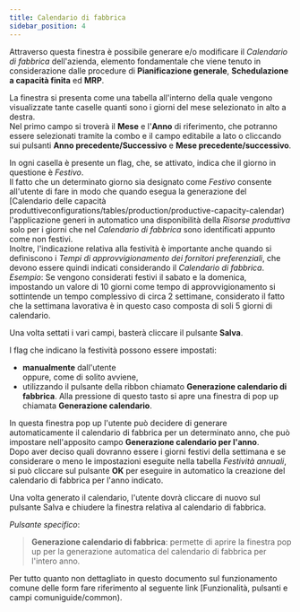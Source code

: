 ```yaml
---
title: Calendario di fabbrica
sidebar_position: 4
---
```


Attraverso questa finestra è possibile generare e/o modificare il *Calendario di fabbrica* dell'azienda, elemento fondamentale che viene tenuto in considerazione dalle procedure di **Pianificazione generale**, **Schedulazione a capacità finita** ed **MRP**.

La finestra si presenta come una tabella all'interno della quale vengono visualizzate tante caselle quanti sono i giorni del mese selezionato in alto a destra.  
Nel primo campo si troverà il **Mese** e l'**Anno** di riferimento, che potranno essere selezionati tramite la combo e il campo editabile a lato o cliccando sui pulsanti **Anno precedente/Successivo** e **Mese precedente/successivo**.

In ogni casella è presente un flag, che, se attivato, indica che il giorno in questione è *Festivo*.  
Il fatto che un determinato giorno sia designato come *Festivo* consente all'utente di fare in modo che quando esegua la generazione del [Calendario delle capacità produttiveconfigurations/tables/production/productive-capacity-calendar)  l'applicazione generi in automatico una disponibilità della *Risorse produttiva* solo per i giorni che nel *Calendario di fabbrica* sono identificati appunto come non festivi.  
Inoltre, l'indicazione relativa alla festività è importante anche quando si definiscono i *Tempi di approvvigionamento dei fornitori preferenziali*, che devono essere quindi indicati considerando il *Calendario di fabbrica*.  
*Esempio*:
Se vengono considerati festivi il sabato e la domenica, impostando un valore di 10 giorni come tempo di approvvigionamento si sottintende un tempo complessivo di circa 2 settimane, considerato il fatto che la settimana lavorativa è in questo caso composta di soli 5 giorni di calendario.

Una volta settati i vari campi, basterà cliccare il pulsante **Salva**.

I flag che indicano la festività possono essere impostati:
- **manualmente** dall'utente  
oppure, come di solito avviene,   
- utilizzando il pulsante della ribbon chiamato **Generazione calendario di fabbrica**. Alla pressione di questo tasto si apre una finestra di pop up chiamata **Generazione calendario**.

In questa finestra pop up l'utente può decidere di generare automaticamente il calendario di fabbrica per un determinato anno, che può impostare nell'apposito campo **Generazione calendario per l'anno**.  
Dopo aver deciso quali dovranno essere i giorni festivi della settimana e se considerare o meno le impostazioni eseguite nella tabella *Festività annuali*, si può cliccare sul pulsante **OK** per eseguire in automatico la creazione del calendario di fabbrica per l'anno indicato.

Una volta generato il calendario, l'utente dovrà cliccare di nuovo sul pulsante Salva e chiudere la finestra relativa al calendario di fabbrica.

*Pulsante specifico*:  
> **Generazione calendario di fabbrica**: permette di aprire la finestra pop up per la generazione automatica del calendario di fabbrica per l'intero anno.

Per tutto quanto non dettagliato in questo documento sul funzionamento comune delle form fare riferimento al seguente link [Funzionalità, pulsanti e campi comuniguide/common).